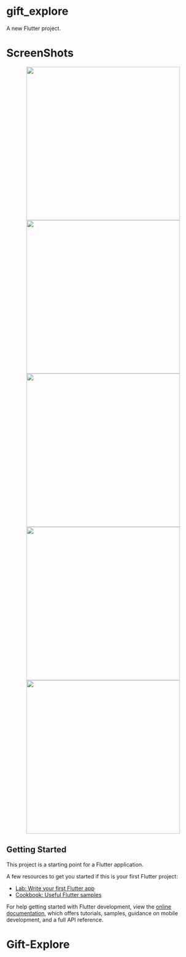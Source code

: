 # gift_explore

A new Flutter project.

# ScreenShots
<div align="center">
    <img src="/assets/Screenshot_1.png" width="400px"</img> 
</div>
<div align="center">
    <img src="/assets/Screenshot_2.png" width="400px"</img> 
</div>
<div align="center">
    <img src="/assets/Screenshot_3.png" width="400px"</img> 
</div>
<div align="center">
    <img src="/assets/Screenshot_4.png" width="400px"</img> 
</div>
<div align="center">
    <img src="/assets/Screenshot_5.png" width="400px"</img> 
</div>

## Getting Started

This project is a starting point for a Flutter application.

A few resources to get you started if this is your first Flutter project:

- [Lab: Write your first Flutter app](https://docs.flutter.dev/get-started/codelab)
- [Cookbook: Useful Flutter samples](https://docs.flutter.dev/cookbook)

For help getting started with Flutter development, view the
[online documentation](https://docs.flutter.dev/), which offers tutorials,
samples, guidance on mobile development, and a full API reference.
# Gift-Explore
